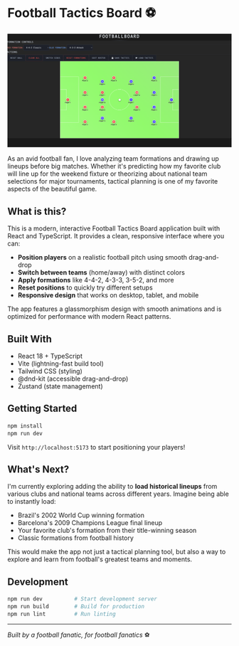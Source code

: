 # Football Tactics Board ⚽

![Football Tactics Board](images/main.png)

As an avid football fan, I love analyzing team formations and drawing up lineups before big matches. Whether it's predicting how my favorite club will line up for the weekend fixture or theorizing about national team selections for major tournaments, tactical planning is one of my favorite aspects of the beautiful game.

## What is this?

This is a modern, interactive Football Tactics Board application built with React and TypeScript. It provides a clean, responsive interface where you can:

- **Position players** on a realistic football pitch using smooth drag-and-drop
- **Switch between teams** (home/away) with distinct colors
- **Apply formations** like 4-4-2, 4-3-3, 3-5-2, and more
- **Reset positions** to quickly try different setups
- **Responsive design** that works on desktop, tablet, and mobile

The app features a glassmorphism design with smooth animations and is optimized for performance with modern React patterns.

## Built With

- React 18 + TypeScript
- Vite (lightning-fast build tool)
- Tailwind CSS (styling)
- @dnd-kit (accessible drag-and-drop)
- Zustand (state management)

## Getting Started

```bash
npm install
npm run dev
```

Visit `http://localhost:5173` to start positioning your players!

## What's Next?

I'm currently exploring adding the ability to **load historical lineups** from various clubs and national teams across different years. Imagine being able to instantly load:

- Brazil's 2002 World Cup winning formation
- Barcelona's 2009 Champions League final lineup
- Your favorite club's formation from their title-winning season
- Classic formations from football history

This would make the app not just a tactical planning tool, but also a way to explore and learn from football's greatest teams and moments.

## Development

```bash
npm run dev          # Start development server
npm run build        # Build for production  
npm run lint         # Run linting
```

---

*Built by a football fanatic, for football fanatics* ⚽
